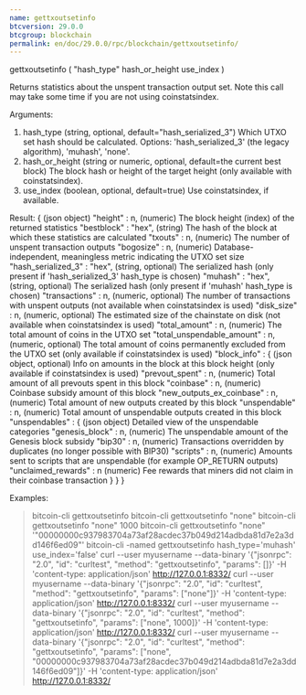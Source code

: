 ```yaml
---
name: gettxoutsetinfo
btcversion: 29.0.0
btcgroup: blockchain
permalink: en/doc/29.0.0/rpc/blockchain/gettxoutsetinfo/
---
```


gettxoutsetinfo ( "hash_type" hash_or_height use_index )

Returns statistics about the unspent transaction output set.
Note this call may take some time if you are not using coinstatsindex.

Arguments:
1. hash_type         (string, optional, default="hash_serialized_3") Which UTXO set hash should be calculated. Options: 'hash_serialized_3' (the legacy algorithm), 'muhash', 'none'.
2. hash_or_height    (string or numeric, optional, default=the current best block) The block hash or height of the target height (only available with coinstatsindex).
3. use_index         (boolean, optional, default=true) Use coinstatsindex, if available.

Result:
{                                     (json object)
  "height" : n,                       (numeric) The block height (index) of the returned statistics
  "bestblock" : "hex",                (string) The hash of the block at which these statistics are calculated
  "txouts" : n,                       (numeric) The number of unspent transaction outputs
  "bogosize" : n,                     (numeric) Database-independent, meaningless metric indicating the UTXO set size
  "hash_serialized_3" : "hex",        (string, optional) The serialized hash (only present if 'hash_serialized_3' hash_type is chosen)
  "muhash" : "hex",                   (string, optional) The serialized hash (only present if 'muhash' hash_type is chosen)
  "transactions" : n,                 (numeric, optional) The number of transactions with unspent outputs (not available when coinstatsindex is used)
  "disk_size" : n,                    (numeric, optional) The estimated size of the chainstate on disk (not available when coinstatsindex is used)
  "total_amount" : n,                 (numeric) The total amount of coins in the UTXO set
  "total_unspendable_amount" : n,     (numeric, optional) The total amount of coins permanently excluded from the UTXO set (only available if coinstatsindex is used)
  "block_info" : {                    (json object, optional) Info on amounts in the block at this block height (only available if coinstatsindex is used)
    "prevout_spent" : n,              (numeric) Total amount of all prevouts spent in this block
    "coinbase" : n,                   (numeric) Coinbase subsidy amount of this block
    "new_outputs_ex_coinbase" : n,    (numeric) Total amount of new outputs created by this block
    "unspendable" : n,                (numeric) Total amount of unspendable outputs created in this block
    "unspendables" : {                (json object) Detailed view of the unspendable categories
      "genesis_block" : n,            (numeric) The unspendable amount of the Genesis block subsidy
      "bip30" : n,                    (numeric) Transactions overridden by duplicates (no longer possible with BIP30)
      "scripts" : n,                  (numeric) Amounts sent to scripts that are unspendable (for example OP_RETURN outputs)
      "unclaimed_rewards" : n         (numeric) Fee rewards that miners did not claim in their coinbase transaction
    }
  }
}

Examples:
> bitcoin-cli gettxoutsetinfo 
> bitcoin-cli gettxoutsetinfo "none"
> bitcoin-cli gettxoutsetinfo "none" 1000
> bitcoin-cli gettxoutsetinfo "none" '"00000000c937983704a73af28acdec37b049d214adbda81d7e2a3dd146f6ed09"'
> bitcoin-cli -named gettxoutsetinfo hash_type='muhash' use_index='false'
> curl --user myusername --data-binary '{"jsonrpc": "2.0", "id": "curltest", "method": "gettxoutsetinfo", "params": []}' -H 'content-type: application/json' http://127.0.0.1:8332/
> curl --user myusername --data-binary '{"jsonrpc": "2.0", "id": "curltest", "method": "gettxoutsetinfo", "params": ["none"]}' -H 'content-type: application/json' http://127.0.0.1:8332/
> curl --user myusername --data-binary '{"jsonrpc": "2.0", "id": "curltest", "method": "gettxoutsetinfo", "params": ["none", 1000]}' -H 'content-type: application/json' http://127.0.0.1:8332/
> curl --user myusername --data-binary '{"jsonrpc": "2.0", "id": "curltest", "method": "gettxoutsetinfo", "params": ["none", "00000000c937983704a73af28acdec37b049d214adbda81d7e2a3dd146f6ed09"]}' -H 'content-type: application/json' http://127.0.0.1:8332/


